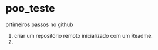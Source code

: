 # poo_teste

prtimeiros passos no github
1. criar um repositório remoto inicializado com um Readme.
2.
